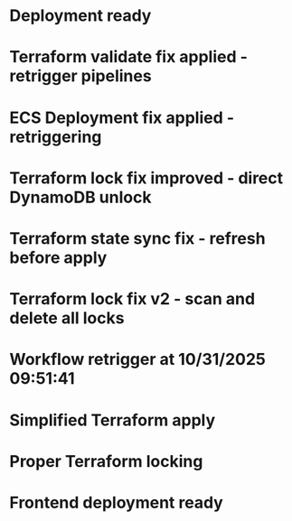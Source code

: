 # Deployment ready
# Terraform validate fix applied - retrigger pipelines
# ECS Deployment fix applied - retriggering
# Terraform lock fix improved - direct DynamoDB unlock
# Terraform state sync fix - refresh before apply
# Terraform lock fix v2 - scan and delete all locks
# Workflow retrigger at 10/31/2025 09:51:41
# Simplified Terraform apply
# Proper Terraform locking
# Frontend deployment ready
